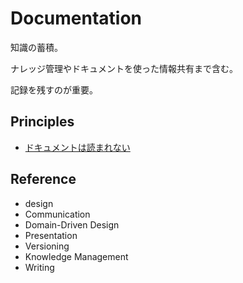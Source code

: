 # Documentation

知識の蓄積。

ナレッジ管理やドキュメントを使った情報共有まで含む。

記録を残すのが重要。

## Principles

- [ドキュメントは読まれない](./原則.md#ドキュメントは読まれない)

## Reference

- design
- Communication
- Domain-Driven Design
- Presentation
- Versioning
- Knowledge Management
- Writing
